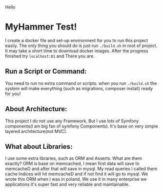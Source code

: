 Hello

MyHammer Test!
===

I create a docker file and set-up environment for you to run this project easily. The only thing you should do is just run `./build.sh` in root of project. It may take a short time to download docker images. After the progress finished try `localhost:81` and There you are. 

Run a Script or Command:
---

You need to run no extra command or scripts. when you run `./build.sh` the system will make everything (such as migrations, composer install) ready for you!

About Architecture:
---
This project I do not use any Framework, But I use lots of Symfony components(I am big fan of symfony Components). It's base on very simple layered architecture(not MVC).

What about Libraries:
---
I use some extra libraries, such as ORM and Asserts. What are them exactly? ORM is base on memcached, I mean first data will save to memcacheD and after that will save in mysql. My read queries I called them cache Indices will hit memcacheD and if not find it will go to mysql. We wrote this ORM when I was in poland, We use it in many enterprise we applications it's super fast and very reliable and maintainable. 